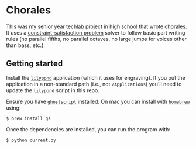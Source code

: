 # Chorales

This was my senior year techlab project in high school that wrote chorales. It uses a [constraint-satisfaction problem](https://en.wikipedia.org/wiki/Constraint_satisfaction_problem) solver to follow basic part writing rules (no parallel fifths, no parallel octaves, no large jumps for voices other than bass, etc.).

## Getting started

Install the [`lilypond`](http://lilypond.org/) application (which it uses for engraving). If you put the application in a non-standard path (i.e., not `/Applications`) you'll need to update the `lilypond` script in this repo.

Ensure you have [`ghostscript`](http://www.ghostscript.com/) installed. On mac you can install with [`homebrew`](http://brew.sh/index.html) using:

    $ brew install gs

Once the dependencies are installed, you can run the program with:

    $ python current.py
